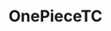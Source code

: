 ---
title: OnePieceTC
crosslinks:
- OnePiece
- livven
- DBZDokkanBattle
- gaming
- BleachBraveSouls
- '2013'
- ShonenJumpCollection
- OPTC
- thousandstorm
- JimSterling
- NarutoBlazing
- ProCSS
- BnHASmashTap
- modnews
- AndroidGaming
- OnePiecePodcast
- shavingthoughts
- help
- wind
- '2014'
---